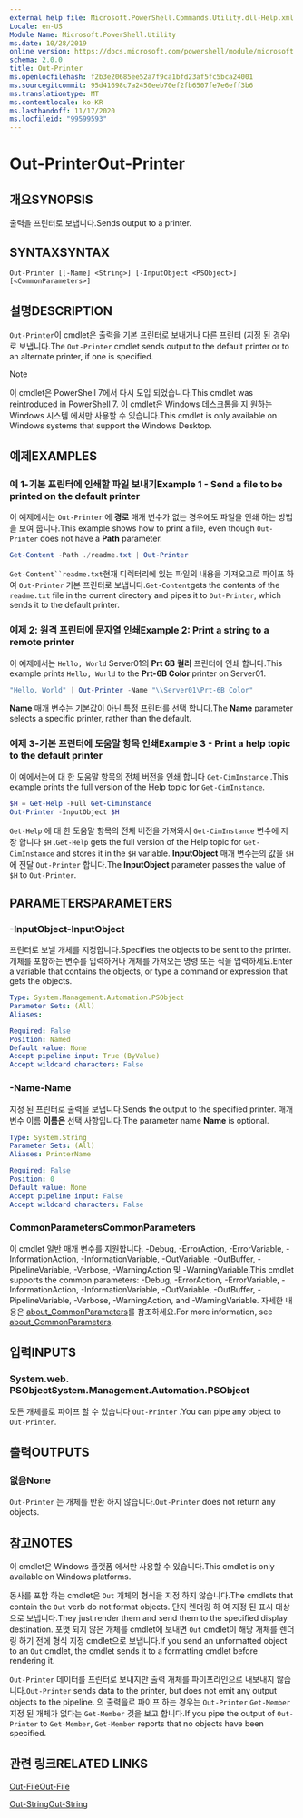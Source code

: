 ```yaml
---
external help file: Microsoft.PowerShell.Commands.Utility.dll-Help.xml
Locale: en-US
Module Name: Microsoft.PowerShell.Utility
ms.date: 10/28/2019
online version: https://docs.microsoft.com/powershell/module/microsoft.powershell.utility/out-printer?view=powershell-7.2&WT.mc_id=ps-gethelp
schema: 2.0.0
title: Out-Printer
ms.openlocfilehash: f2b3e20685ee52a7f9ca1bfd23af5fc5bca24001
ms.sourcegitcommit: 95d41698c7a2450eeb70ef2fb6507fe7e6eff3b6
ms.translationtype: MT
ms.contentlocale: ko-KR
ms.lasthandoff: 11/17/2020
ms.locfileid: "99599593"
---
```

# <span data-ttu-id="01804-102">Out-Printer</span><span class="sxs-lookup"><span data-stu-id="01804-102">Out-Printer</span></span>

## <span data-ttu-id="01804-103">개요</span><span class="sxs-lookup"><span data-stu-id="01804-103">SYNOPSIS</span></span>
<span data-ttu-id="01804-104">출력을 프린터로 보냅니다.</span><span class="sxs-lookup"><span data-stu-id="01804-104">Sends output to a printer.</span></span>

## <span data-ttu-id="01804-105">SYNTAX</span><span class="sxs-lookup"><span data-stu-id="01804-105">SYNTAX</span></span>

```
Out-Printer [[-Name] <String>] [-InputObject <PSObject>] [<CommonParameters>]
```

## <span data-ttu-id="01804-106">설명</span><span class="sxs-lookup"><span data-stu-id="01804-106">DESCRIPTION</span></span>

<span data-ttu-id="01804-107">`Out-Printer`이 cmdlet은 출력을 기본 프린터로 보내거나 다른 프린터 (지정 된 경우)로 보냅니다.</span><span class="sxs-lookup"><span data-stu-id="01804-107">The `Out-Printer` cmdlet sends output to the default printer or to an alternate printer, if one is specified.</span></span>

> [!NOTE]
> <span data-ttu-id="01804-108">이 cmdlet은 PowerShell 7에서 다시 도입 되었습니다.</span><span class="sxs-lookup"><span data-stu-id="01804-108">This cmdlet was reintroduced in PowerShell 7.</span></span> <span data-ttu-id="01804-109">이 cmdlet은 Windows 데스크톱을 지 원하는 Windows 시스템 에서만 사용할 수 있습니다.</span><span class="sxs-lookup"><span data-stu-id="01804-109">This cmdlet is only available on Windows systems that support the Windows Desktop.</span></span>

## <span data-ttu-id="01804-110">예제</span><span class="sxs-lookup"><span data-stu-id="01804-110">EXAMPLES</span></span>

### <span data-ttu-id="01804-111">예 1-기본 프린터에 인쇄할 파일 보내기</span><span class="sxs-lookup"><span data-stu-id="01804-111">Example 1 - Send a file to be printed on the default printer</span></span>

<span data-ttu-id="01804-112">이 예제에서는 `Out-Printer` 에 **경로** 매개 변수가 없는 경우에도 파일을 인쇄 하는 방법을 보여 줍니다.</span><span class="sxs-lookup"><span data-stu-id="01804-112">This example shows how to print a file, even though `Out-Printer` does not have a **Path** parameter.</span></span>

```powershell
Get-Content -Path ./readme.txt | Out-Printer
```

<span data-ttu-id="01804-113">`Get-Content``readme.txt`현재 디렉터리에 있는 파일의 내용을 가져오고로 파이프 하 여 `Out-Printer` 기본 프린터로 보냅니다.</span><span class="sxs-lookup"><span data-stu-id="01804-113">`Get-Content`gets the contents of the `readme.txt` file in the current directory and pipes it to `Out-Printer`, which sends it to the default printer.</span></span>

### <span data-ttu-id="01804-114">예제 2: 원격 프린터에 문자열 인쇄</span><span class="sxs-lookup"><span data-stu-id="01804-114">Example 2: Print a string to a remote printer</span></span>

<span data-ttu-id="01804-115">이 예제에서는 `Hello, World` Server01의 **Prt 6B 컬러** 프린터에 인쇄 합니다.</span><span class="sxs-lookup"><span data-stu-id="01804-115">This example prints `Hello, World` to the **Prt-6B Color** printer on Server01.</span></span>

```powershell
"Hello, World" | Out-Printer -Name "\\Server01\Prt-6B Color"
```

<span data-ttu-id="01804-116">**Name** 매개 변수는 기본값이 아닌 특정 프린터를 선택 합니다.</span><span class="sxs-lookup"><span data-stu-id="01804-116">The **Name** parameter selects a specific printer, rather than the default.</span></span>

### <span data-ttu-id="01804-117">예제 3-기본 프린터에 도움말 항목 인쇄</span><span class="sxs-lookup"><span data-stu-id="01804-117">Example 3 - Print a help topic to the default printer</span></span>

<span data-ttu-id="01804-118">이 예에서는에 대 한 도움말 항목의 전체 버전을 인쇄 합니다 `Get-CimInstance` .</span><span class="sxs-lookup"><span data-stu-id="01804-118">This example prints the full version of the Help topic for `Get-CimInstance`.</span></span>

```powershell
$H = Get-Help -Full Get-CimInstance
Out-Printer -InputObject $H
```

<span data-ttu-id="01804-119">`Get-Help` 에 대 한 도움말 항목의 전체 버전을 가져와서 `Get-CimInstance` 변수에 저장 합니다 `$H` .</span><span class="sxs-lookup"><span data-stu-id="01804-119">`Get-Help` gets the full version of the Help topic for `Get-CimInstance` and stores it in the `$H` variable.</span></span> <span data-ttu-id="01804-120">**InputObject** 매개 변수는의 값을 `$H` 에 전달 `Out-Printer` 합니다.</span><span class="sxs-lookup"><span data-stu-id="01804-120">The **InputObject** parameter passes the value of `$H` to `Out-Printer`.</span></span>

## <span data-ttu-id="01804-121">PARAMETERS</span><span class="sxs-lookup"><span data-stu-id="01804-121">PARAMETERS</span></span>

### <span data-ttu-id="01804-122">-InputObject</span><span class="sxs-lookup"><span data-stu-id="01804-122">-InputObject</span></span>

<span data-ttu-id="01804-123">프린터로 보낼 개체를 지정합니다.</span><span class="sxs-lookup"><span data-stu-id="01804-123">Specifies the objects to be sent to the printer.</span></span> <span data-ttu-id="01804-124">개체를 포함하는 변수를 입력하거나 개체를 가져오는 명령 또는 식을 입력하세요.</span><span class="sxs-lookup"><span data-stu-id="01804-124">Enter a variable that contains the objects, or type a command or expression that gets the objects.</span></span>

```yaml
Type: System.Management.Automation.PSObject
Parameter Sets: (All)
Aliases:

Required: False
Position: Named
Default value: None
Accept pipeline input: True (ByValue)
Accept wildcard characters: False
```

### <span data-ttu-id="01804-125">-Name</span><span class="sxs-lookup"><span data-stu-id="01804-125">-Name</span></span>

<span data-ttu-id="01804-126">지정 된 프린터로 출력을 보냅니다.</span><span class="sxs-lookup"><span data-stu-id="01804-126">Sends the output to the specified printer.</span></span> <span data-ttu-id="01804-127">매개 변수 이름 **이름은** 선택 사항입니다.</span><span class="sxs-lookup"><span data-stu-id="01804-127">The parameter name **Name** is optional.</span></span>

```yaml
Type: System.String
Parameter Sets: (All)
Aliases: PrinterName

Required: False
Position: 0
Default value: None
Accept pipeline input: False
Accept wildcard characters: False
```

### <span data-ttu-id="01804-128">CommonParameters</span><span class="sxs-lookup"><span data-stu-id="01804-128">CommonParameters</span></span>

<span data-ttu-id="01804-129">이 cmdlet 일반 매개 변수를 지원합니다. -Debug, -ErrorAction, -ErrorVariable, -InformationAction, -InformationVariable, -OutVariable, -OutBuffer, -PipelineVariable, -Verbose, -WarningAction 및 -WarningVariable.</span><span class="sxs-lookup"><span data-stu-id="01804-129">This cmdlet supports the common parameters: -Debug, -ErrorAction, -ErrorVariable, -InformationAction, -InformationVariable, -OutVariable, -OutBuffer, -PipelineVariable, -Verbose, -WarningAction, and -WarningVariable.</span></span> <span data-ttu-id="01804-130">자세한 내용은 [about_CommonParameters](https://go.microsoft.com/fwlink/?LinkID=113216)를 참조하세요.</span><span class="sxs-lookup"><span data-stu-id="01804-130">For more information, see [about_CommonParameters](https://go.microsoft.com/fwlink/?LinkID=113216).</span></span>

## <span data-ttu-id="01804-131">입력</span><span class="sxs-lookup"><span data-stu-id="01804-131">INPUTS</span></span>

### <span data-ttu-id="01804-132">System.web. PSObject</span><span class="sxs-lookup"><span data-stu-id="01804-132">System.Management.Automation.PSObject</span></span>

<span data-ttu-id="01804-133">모든 개체를로 파이프 할 수 있습니다 `Out-Printer` .</span><span class="sxs-lookup"><span data-stu-id="01804-133">You can pipe any object to `Out-Printer`.</span></span>

## <span data-ttu-id="01804-134">출력</span><span class="sxs-lookup"><span data-stu-id="01804-134">OUTPUTS</span></span>

### <span data-ttu-id="01804-135">없음</span><span class="sxs-lookup"><span data-stu-id="01804-135">None</span></span>

<span data-ttu-id="01804-136">`Out-Printer` 는 개체를 반환 하지 않습니다.</span><span class="sxs-lookup"><span data-stu-id="01804-136">`Out-Printer` does not return any objects.</span></span>

## <span data-ttu-id="01804-137">참고</span><span class="sxs-lookup"><span data-stu-id="01804-137">NOTES</span></span>

<span data-ttu-id="01804-138">이 cmdlet은 Windows 플랫폼 에서만 사용할 수 있습니다.</span><span class="sxs-lookup"><span data-stu-id="01804-138">This cmdlet is only available on Windows platforms.</span></span>

<span data-ttu-id="01804-139">동사를 포함 하는 cmdlet은 `Out` 개체의 형식을 지정 하지 않습니다.</span><span class="sxs-lookup"><span data-stu-id="01804-139">The cmdlets that contain the `Out` verb do not format objects.</span></span> <span data-ttu-id="01804-140">단지 렌더링 하 여 지정 된 표시 대상으로 보냅니다.</span><span class="sxs-lookup"><span data-stu-id="01804-140">They just render them and send them to the specified display destination.</span></span> <span data-ttu-id="01804-141">포맷 되지 않은 개체를 cmdlet에 보내면 `Out` cmdlet이 해당 개체를 렌더링 하기 전에 형식 지정 cmdlet으로 보냅니다.</span><span class="sxs-lookup"><span data-stu-id="01804-141">If you send an unformatted object to an `Out` cmdlet, the cmdlet sends it to a formatting cmdlet before rendering it.</span></span>

<span data-ttu-id="01804-142">`Out-Printer` 데이터를 프린터로 보내지만 출력 개체를 파이프라인으로 내보내지 않습니다.</span><span class="sxs-lookup"><span data-stu-id="01804-142">`Out-Printer` sends data to the printer, but does not emit any output objects to the pipeline.</span></span> <span data-ttu-id="01804-143">의 출력을로 파이프 하는 경우는 `Out-Printer` `Get-Member` 지정 된 개체가 없다는 `Get-Member` 것을 보고 합니다.</span><span class="sxs-lookup"><span data-stu-id="01804-143">If you pipe the output of `Out-Printer` to `Get-Member`, `Get-Member` reports that no objects have been specified.</span></span>

## <span data-ttu-id="01804-144">관련 링크</span><span class="sxs-lookup"><span data-stu-id="01804-144">RELATED LINKS</span></span>

[<span data-ttu-id="01804-145">Out-File</span><span class="sxs-lookup"><span data-stu-id="01804-145">Out-File</span></span>](Out-File.md)

[<span data-ttu-id="01804-146">Out-String</span><span class="sxs-lookup"><span data-stu-id="01804-146">Out-String</span></span>](Out-String.md)

